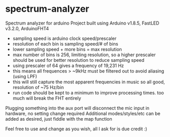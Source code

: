 # spectrum-analyzer
Spectrum analyzer for arduino
Project built using Arduino v1.8.5, FastLED v3.2.0, ArduinoFHT4


 * sampling speed is arduino clock speed/prescaler
 * resolution of each bin is sampling speed/# of bins
 * lower sampling speed + more bins = max resolution
 * max number of bins is 256, limiting resolution, so a higher prescaler should be used for better resolution to reduce sampling speed
 * using prescaler of 64 gives a frequency of 19,231 Hz
 * this means all frequences > ~9kHz must be filtered out to avoid aliasing (using LPF)
 * this will still capture the most apparent frequencies in music so all good, resolution of ~75 Hz/bin
 * run code should be kept to a minimum to improve processing times.  too much will break the FHT entirely
 
 Plugging something into the aux port will disconnect the mic input in hardware, no setting change required
 Additional modes/styles/etc can be added as desired, just fiddle with the map function
 
 Feel free to use and change as you wish, all I ask for is due credit :)
